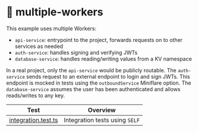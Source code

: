 # 🔌 multiple-workers

This example uses multiple Workers:

- `api-service`: entrypoint to the project, forwards requests on to other services as needed
- `auth-service`: handles signing and verifying JWTs
- `database-service`: handles reading/writing values from a KV namespace

In a real project, only the `api-service` would be publicly routable. The `auth-service` sends request to an external endpoint to login and sign JWTs. This endpoint is mocked in tests using the `outboundService` Miniflare option. The `database-service` assumes the user has been authenticated and allows reads/writes to any key.

| Test                                            | Overview                       |
| ----------------------------------------------- | ------------------------------ |
| [integration.test.ts](test/integration.test.ts) | Integration tests using `SELF` |
